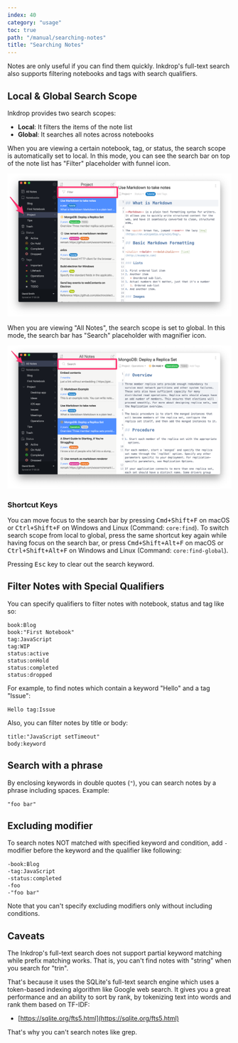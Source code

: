 ```yaml
---
index: 40
category: "usage"
toc: true
path: "/manual/searching-notes"
title: "Searching Notes"
---
```


Notes are only useful if you can find them quickly. Inkdrop's full-text search also supports filtering notebooks and tags with search qualifiers.

## Local & Global Search Scope

Inkdrop provides two search scopes:

- **Local**: It filters the items of the note list
- **Global**: It searches all notes across notebooks

When you are viewing a certain notebook, tag, or status, the search scope is automatically set to local.
In this mode, you can see the search bar on top of the note list has "Filter" placeholder with funnel icon.

![Local search scope](./searching-notes_search-bar-local.png)

When you are viewing "All Notes", the search scope is set to global.
In this mode, the search bar has "Search" placeholder with magnifier icon.

![Global search scope](./searching-notes_search-bar-global.png)

### Shortcut Keys

You can move focus to the search bar by pressing <kbd>Cmd+Shift+F</kbd> on macOS or <kbd>Ctrl+Shift+F</kbd> on Windows and Linux (Command: `core:find`).
To switch search scope from local to global, press the same shortcut key again while having focus on the search bar, or press <kbd>Cmd+Shift+Alt+F</kbd> on macOS or <kbd>Ctrl+Shift+Alt+F</kbd> on Windows and Linux (Command: `core:find-global`).

Pressing <kbd>Esc</kbd> key to clear out the search keyword.

## Filter Notes with Special Qualifiers

You can specify qualifiers to filter notes with notebook, status and tag like so:

```
book:Blog
book:"First Notebook"
tag:JavaScript
tag:WIP
status:active
status:onHold
status:completed
status:dropped
```

For example, to find notes which contain a keyword "Hello" and a tag "Issue":

```
Hello tag:Issue
```

Also, you can filter notes by title or body:

```
title:"JavaScript setTimeout"
body:keyword
```

## Search with a phrase

By enclosing keywords in double quotes (`"`), you can search notes by a phrase including spaces.
Example:

```
"foo bar"
```

## Excluding modifier

To search notes NOT matched with specified keyword and condition, add `-` modifier before the keyword and the qualifier like following:

```
-book:Blog
-tag:JavaScript
-status:completed
-foo
-"foo bar"
```

Note that you can't specify excluding modifiers only without including conditions.

## Caveats

The Inkdrop's full-text search does not support partial keyword matching while prefix matching works.
That is, you can't find notes with "string" when you search for "trin".

That's because it uses the SQLite's full-text search engine which uses a token-based indexing algorithm like Google web search.
It gives you a great performance and an ability to sort by rank, by tokenizing text into words and rank them based on TF-IDF:

- [https://sqlite.org/fts5.html](https://sqlite.org/fts5.html)

That's why you can't search notes like grep.
